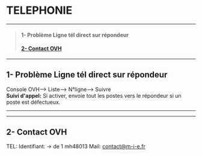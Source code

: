 # **TELEPHONIE**
________

>#### 1- Problème Ligne tél direct sur répondeur
>#### [2- Contact OVH]()
_______

## **1- Problème Ligne tél direct sur répondeur**
Console OVH--> Liste--> N°ligne--> Suivre  
**Suivi d'appel:** Si activer, envoie tout les postes vers le répondeur si un poste est défectueux.
______
______

## **2- Contact OVH**
TEL:
Identifiant: -> de 1 mh48013
Mail: contact@m-i-e.fr
